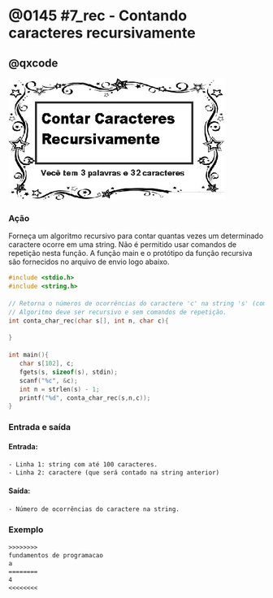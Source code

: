 # @0145 #7_rec - Contando caracteres recursivamente
## @qxcode

![](capa.jpg)

### Ação

Forneça um algoritmo recursivo para contar quantas vezes um determinado caractere ocorre em uma string. Não é permitido usar comandos de repetição nesta função. A função main e o protótipo da função recursiva são fornecidos no arquivo de envio logo abaixo.

``` C
#include <stdio.h>
#include <string.h>

// Retorna o números de ocorrências do caractere 'c' na string 's' (com 'n' caracteres).
// Algoritmo deve ser recursivo e sem comandos de repetição.
int conta_char_rec(char s[], int n, char c){

}

int main(){
   char s[102], c;
   fgets(s, sizeof(s), stdin);
   scanf("%c", &c);
   int n = strlen(s) - 1;
   printf("%d", conta_char_rec(s,n,c));
}
```

### Entrada e saída

#### Entrada:
    - Linha 1: string com até 100 caracteres.
    - Linha 2: caractere (que será contado na string anterior)

#### Saída:
    - Número de ocorrências do caractere na string.

### Exemplo

```
>>>>>>>>
fundamentos de programacao
a
========
4
<<<<<<<<
```

<!---
>>>>>>>> 01
o rato roeu a roupa do rei de roma
a
========
4
<<<<<<<<

>>>>>>>> 02
o rato roeu a roupa do rei de roma
x
========
0
<<<<<<<<

>>>>>>>> 03
o rato roeu a roupa do rei de roma
o
========
6
<<<<<<<<
--->